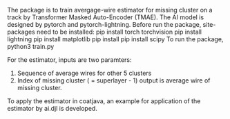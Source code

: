 The package is to train avergage-wire estimator for missing cluster on a track by Transformer Masked Auto-Encoder (TMAE).
The AI model is designed by pytorch and pytorch-lightning.
Before run the package, site-packages need to be installed:
  pip install torch torchvision
  pip install lightning
  pip install matplotlib
  pip install 
  pip install scipy
To run the package, 
  python3 train.py

For the estimator, inputs are two paramters:
  1. Sequence of average wires for other 5 clusters
  2. Index of missing cluster ( = superlayer - 1)
output is average wire of missing cluster.

To apply the estimator in coatjava, an example for application of the estimator by ai.djl is developed.     
